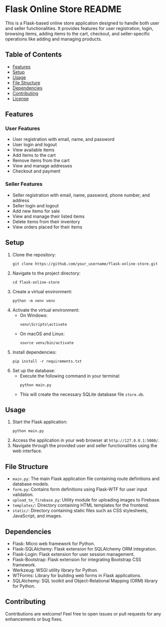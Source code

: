 # Flask Online Store README

This is a Flask-based online store application designed to handle both user and seller functionalities. It provides features for user registration, login, browsing items, adding items to the cart, checkout, and seller-specific operations like adding and managing products.

## Table of Contents
- [Features](#features)
- [Setup](#setup)
- [Usage](#usage)
- [File Structure](#file-structure)
- [Dependencies](#dependencies)
- [Contributing](#contributing)
- [License](#license)

## Features

### User Features
- User registration with email, name, and password
- User login and logout
- View available items
- Add items to the cart
- Remove items from the cart
- View and manage addresses
- Checkout and payment

### Seller Features
- Seller registration with email, name, password, phone number, and address
- Seller login and logout
- Add new items for sale
- View and manage their listed items
- Delete items from their inventory
- View orders placed for their items

## Setup

1. Clone the repository:
   ```
   git clone https://github.com/your_username/flask-online-store.git
   ```
2. Navigate to the project directory:
   ```
   cd flask-online-store
   ```
3. Create a virtual environment:
   ```
   python -m venv venv
   ```
4. Activate the virtual environment:
   - On Windows:
     ```
     venv\Scripts\activate
     ```
   - On macOS and Linux:
     ```
     source venv/bin/activate
     ```
5. Install dependencies:
   ```
   pip install -r requirements.txt
   ```
6. Set up the database:
   - Execute the following command in your terminal:
     ```
     python main.py
     ```
   - This will create the necessary SQLite database file `store.db`.

## Usage

1. Start the Flask application:
   ```
   python main.py
   ```
2. Access the application in your web browser at `http://127.0.0.1:5000/`.
3. Navigate through the provided user and seller functionalities using the web interface.

## File Structure

- `main.py`: The main Flask application file containing route definitions and database models.
- `form.py`: Contains form definitions using Flask-WTF for user input validation.
- `upload_to_firebase.py`: Utility module for uploading images to Firebase.
- `templates/`: Directory containing HTML templates for the frontend.
- `static/`: Directory containing static files such as CSS stylesheets, JavaScript, and images.

## Dependencies

- Flask: Micro web framework for Python.
- Flask-SQLAlchemy: Flask extension for SQLAlchemy ORM integration.
- Flask-Login: Flask extension for user session management.
- Flask-Bootstrap: Flask extension for integrating Bootstrap CSS framework.
- Werkzeug: WSGI utility library for Python.
- WTForms: Library for building web forms in Flask applications.
- SQLAlchemy: SQL toolkit and Object-Relational Mapping (ORM) library for Python.

## Contributing

Contributions are welcome! Feel free to open issues or pull requests for any enhancements or bug fixes.
